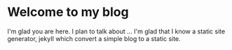 # Welcome to my blog

I'm glad you are here. I plan to talk about ...
I'm glad that I know a static site generator, jekyII which convert a simple blog to a static site.
